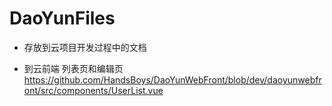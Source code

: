 # DaoYunFiles
- 存放到云项目开发过程中的文档

- 到云前端 列表页和编辑页 https://github.com/HandsBoys/DaoYunWebFront/blob/dev/daoyunwebfront/src/components/UserList.vue